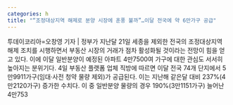 ```yaml
---
categories: h
title: "“조정대상지역 해제로 분양 시장에 훈풍 불까”…이달 전국에 약 6만가구 공급"
---
```

투데이코리아=오창영 기자 | 정부가 지난달 21일 세종을 제외한 전국의 조정대상지역 해제 조치를 시행하면서 부동산 시장의 거래가 점차 활성화될 것이라는 전망이 힘을 얻고 있다. 이에 이달 일반분양이 예정된 아파트 4만7500여 가구에 대한 관심도 서서히 높아지는 분위기다. 4일 부동산 플랫폼 업체 직방에 따르면 이달 전국 74개 단지에서 5만9911가구(임대·사전 청약 물량 제외)가 공급된다. 이는 지난해 같은달 대비 237%(4만2120가구) 증가한 수치다. 이 중 일반분양 물량의 경우 190%(3만1151가구) 늘어난 4만753